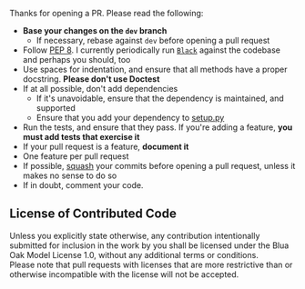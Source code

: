 Thanks for opening a PR. Please read the following:

- **Base your changes on the `dev` branch**
    - If necessary, rebase against `dev` before opening a pull request
- Follow [PEP 8](http://www.python.org/dev/peps/pep-0008/). I currently periodically run [`Black`](https://black.readthedocs.io/en/stable/) against the codebase and perhaps you should, too
- Use spaces for indentation, and ensure that all methods have a proper docstring. **Please don't use Doctest**
- If at all possible, don't add dependencies
    - If it's unavoidable, ensure that the dependency is maintained, and supported
    - Ensure that you add your dependency to [setup.py](setup.py)
- Run the tests, and ensure that they pass. If you're adding a feature, **you must add tests that exercise it**
- If your pull request is a feature, **document it**
- One feature per pull request
- If possible, [squash](http://git-scm.com/book/en/Git-Tools-Rewriting-History#Squashing-Commits) your commits before opening a pull request, unless it makes no sense to do so
- If in doubt, comment your code.

## License of Contributed Code
Unless you explicitly state otherwise, any contribution intentionally submitted for inclusion in the work by you shall be licensed under the Blua Oak Model License 1.0, without any additional terms or conditions.  
Please note that pull requests with licenses that are more restrictive than or otherwise incompatible with the license will not be accepted.